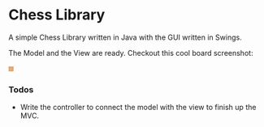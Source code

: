 #  Chess Library
A simple Chess Library written in Java with the GUI written in Swings.

The Model and the View are ready. Checkout this cool board screenshot: 

<img src="GUI Test Plan/board.png" alt="chess board" style="height: 10px; width: 10px;">

### Todos
 - Write the controller to connect the model with the view to finish up the MVC.


